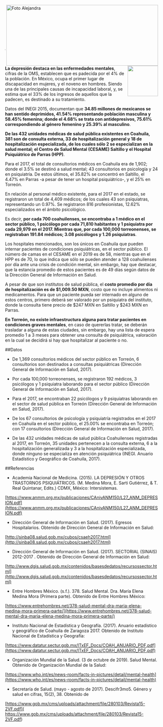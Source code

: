 
<p>
   <a title="ir a Otras Publicaciones" href="http://www.trcimplan.gob.mx/autores/alejandra-martinez-aviles.html"><img class="img-responsive contenido-imagen" src="../imagenes/128/arq-alejandra-martinez-aviles-top2.png" align="right" alt="Foto Alejandra" width="500" height="200"></a>

</br>

<a  title="Envía este Artículo por WhatsApp"     href="https://api.whatsapp.com/send?text=Déficit de infraestructura en Torreón para atender la salud mental http%3A%2F%2Fwww.trcimplan.gob.mx%2Fblog%2Fdeficit-infraestructura-en-torreon-para-atender-salud-mental-nov2019.html" title="WhatsApp"> <img class="img-responsive contenido-imagen" src="../imagenes/logo-whatsapp.jpg" align="right" width="100" height="100"></a>
</p>

</br></br></br></br></br></br>

---


**La depresión destaca en las enfermedades mentales**, cifras de la OMS, establecen que es padecida por el 4% de la población. En México, ocupa el primer lugar de discapacidad en mujeres, y el noveno en hombres. Siendo una de las principales causas de incapacidad laboral, y, se estima que el 33% de los ingresos de aquellos que la padecen, es destinado a su tratamiento.

Datos del INEGI 2015, documentan que **34.85 millones de mexicanos se han sentido deprimidos, 41.54% representando población masculina y 58.45% femenina; donde el 4.68% se trata con antidepresivos, 75.61% correspondiendo al género femenino y 25.39% al masculino**.

**De las 432 unidades médicas de salud pública existentes en Coahuila, 381 son de consulta externa, 33 de hospitalización general y 18 de hospitalización especializada, de los cuales sólo 2 se especializan en la salud mental; el Centro de Salud Mental (CESAME) Saltillo y el Hospital Psiquiátrico de Parras (HPP)**.

Para el 2017, el total de consultorios médicos en Coahuila era de 1,902; donde el 3.5% se destinó a salud mental; 43 consultorios en psicología y 24 en psiquiatría. De estos últimos, el 35.82% se concentró en Saltillo, el 4.47% en Parras -a pesar de tener un hospital psiquiátrico-, y el 25% en Torreón.

En relación al personal médico existente, para el 2017 en el estado, se registraron un total de 4,409 médicos; de los cuales 43 son psiquiatras, representando un 0.97%. Se registraron 816 profesionistas, 12.62% especializados en el ámbito psicológico.

Es decir, **por cada 700 coahuilenses, se encontraba a 1 médico en el sector público, 1 psicólogo por cada 71,810 habitantes y 1 psiquiatra por cada 29,979 en el 2017. Mientras que, por cada 100,000 torreonenses, se registraban 191.84 médicos; 3.08 psicólogos y 1.26 psiquiatras**.

Los hospitales mencionados, son los únicos en Coahuila que pueden internar pacientes de condiciones psiquiátricas, en el sector público. El número de camas en el CESAME en el 2019 es de 58, mientras que en el HPP es de 70, lo que indica que sólo se pueden atender a 128 coahuilenses por día ante una crisis de condición mental, sin embargo, hay que destacar, que la estancia promedio de estos pacientes es de 49 días según datos de la Dirección General de Información en Salud.

A pesar de que son institutos de salud pública, el **costo promedio por día de hospitalización es de $1,009.50 MXN**, costo que no incluye alimentos ni medicamentos. Para que un paciente pueda ser internado en alguno de estos centros, primero deberá ser valorado por un psiquiatra del instituto, donde la consulta tiene precio de $247 MXN en Saltillo y $243 MXN en Parras.

**En Torreón, no existe infraestructura alguna para tratar pacientes en condiciones graves mentales**, en caso de quererlas tratar, se deberán trasladar a alguna de estas ciudades, sin embargo, hay una lista de espera promedio 1 a 3 meses para obtener una consulta de psiquiátrica, valoración en la cual se decidirá si hay que hospitalizar al paciente o no.

##Datos

* De 1,369 consultorios médicos del sector público en Torreón, 6 consultorios son destinados a consultas psiquiátricas (Dirección General de Información en Salud, 2017).

* Por cada 100,000 torreonenses, se registraron 192 médicos, 3 psicólogos y 1 psiquiatra laborando para el sector público (Dirección General de Información en Salud, 2017).

* Para el 2017, se encontraban 22 psicólogos y 9 psiquiatras laborando en el sector de salud pública en Torreón (Dirección General de Información en Salud, 2017).

* De los 67 consultorios de psicología y psiquiatría registrados en el 2017 en Coahuila en el sector público, el 25.00% se encontraba en Torreón; con 17 consultorios (Dirección General de Información en Salud, 2017).

* De las 432 unidades médicas de salud pública Coahuilenses registradas al 2017, en Torreón, 35 unidades pertenecen a la consulta externa, 6 a la hospitalización generalizada y 3 a la hospitalización especializada, donde ninguno se especializa en atención psiquiátrica (INEGI. Anuario Estadístico y Geográfico de Coahuila, 2017).

##Referencias

* Academia Nacional de Medicina. (2015). LA DEPRESIÓN Y OTROS TRASTORNOS PSIQUIÁTRICOS. (M. Medina Mora, E. Sarti Gutiérrez, & T. Real Quintanar, Edits.) CDMX, México: Intersistemas.

[https://www.anmm.org.mx/publicaciones/CAnivANM150/L27_ANM_DEPRESION.pdf](https://www.anmm.org.mx/publicaciones/CAnivANM150/L27_ANM_DEPRESION.pdf)

* Dirección General de Información en Salud. (2017). Egresos Hospitalarios. Obtenido de Dirección General de Información en Salud:

[http://sinba08.salud.gob.mx/cubos/csaeh2017.html](http://sinba08.salud.gob.mx/cubos/csaeh2017.html)

* Dirección General de Información en Salud. (2017). SECTORIAL (SINAIS) 2012-2017 . Obtenido de Dirección General de Información en Salud:

[http://www.dgis.salud.gob.mx/contenidos/basesdedatos/recursossector.html](http://www.dgis.salud.gob.mx/contenidos/basesdedatos/recursossector.html)

* Entre Hombres México. (s.f.). 378. Salud Mental. Dra. María Elena Medina Mora (Primera parte). Obtenido de Entre Hombres México:

[https://www.entrehombres.net/378-salud-mental-dra-maria-elena-medina-mora-primera-parte/](https://www.entrehombres.net/378-salud-mental-dra-maria-elena-medina-mora-primera-parte/)

* Instituto Nacional de Estadística y Geografía. (2017). Anuario estadístico y geográfico de Coahuila de Zaragoza 2017. Obtenido de Instituto Nacional de Estadística y Geografía:

[https://www.datatur.sectur.gob.mx/ITxEF_Docs/COAH_ANUARIO_PDF.pdf](https://www.datatur.sectur.gob.mx/ITxEF_Docs/COAH_ANUARIO_PDF.pdf)

* Organización Mundial de la Salud. (3 de octubre de 2019). Salud Mental. Obtenido de Organización Mundial de la Salud:

[https://www.who.int/es/news-room/facts-in-pictures/detail/mental-health](https://www.who.int/es/news-room/facts-in-pictures/detail/mental-health)

* Secretaría de Salud. (mayo - agosto de 2017). Descifr3mo5. Género y salud en cifras, 15(2), 38. Obtenido de

[https://www.gob.mx/cms/uploads/attachment/file/280103/Revista15-2VF.pdf]( https://www.gob.mx/cms/uploads/attachment/file/280103/Revista15-2VF.pdf)
